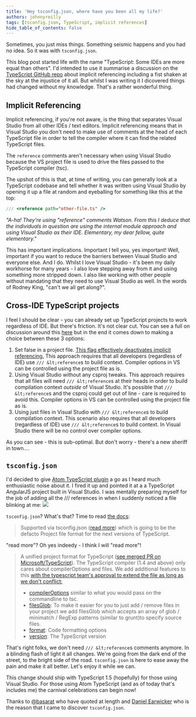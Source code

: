 ```yaml
---
title: 'Hey tsconfig.json, where have you been all my life?'
authors: johnnyreilly
tags: [tsconfig.json, TypeScript, implicit references]
hide_table_of_contents: false
---
```


Sometimes, you just miss things. Something seismic happens and you had no idea. So it was with `tsconfig.json`.

This blog post started life with the name "TypeScript: Some IDEs are more equal than others". I'd intended to use it summarise a discussion on the [TypeScript GitHub repo](https://github.com/Microsoft/TypeScript/issues/1066) about implicit referencing including a fist shaken at the sky at the injustice of it all. But whilst I was writing it I dicovered things had changed without my knowledge. That's a rather wonderful thing.

## Implicit Referencing

Implicit referencing, if you're not aware, is the thing that separates Visual Studio from all other IDEs / text editors. Implicit referencing means that in Visual Studio you don't need to make use of comments at the head of each TypeScript file in order to tell the compiler where it can find the related TypeScript files.

The `reference` comments aren't necessary when using Visual Studio because the VS project file is used to drive the files passed to the TypeScript compiler (tsc).

The upshot of this is that, at time of writing, you can generally look at a TypeScript codebase and tell whether it was written using Visual Studio by opening it up a file at random and eyeballing for something like this at the top:

```ts twoslash
/// <reference path="other-file.ts" />
```

_"A-ha! They're using "reference" comments Watson. From this I deduce that the individuals in question are using the internal module approach and using Visual Studio as their IDE. Elementary, my dear fellow, quite elementary."_

This has important implications. Important I tell you, yes important! Well, important if you want to reduce the barriers between Visual Studio and everyone else. And I do. Whilst I love Visual Studio - it's been my daily workhorse for many years - I also love stepping away from it and using something more stripped down. I also like working with other people without mandating that they need to use Visual Studio as well. In the words of Rodney King, "can't we all get along?".

## Cross-IDE TypeScript projects

I feel I should be clear - you can already set up TypeScript projects to work regardless of IDE. But there's friction. It's not clear cut. You can see a full on discussion around this [here](https://github.com/Microsoft/TypeScript/issues/1066) but in the end it comes down to making a choice between these 3 options:

1. Set <TypeScriptEnabled>false</TypeScriptEnabled> in a project file. [This flag effectively deactivates implicit referencing.](https://github.com/Microsoft/TypeScript/issues/1066#issuecomment-63727612) This approach requires that all developers (regardless of IDE) use `/// &lt;reference`s to build context. Compiler options in VS can be controlled using the project file as is.
2. Using Visual Studio without any csproj tweaks. This approach requires that all files will need `/// &lt;reference`s at their heads in order to build compilation context _outside_ of Visual Studio. It's possible that `/// &lt;reference`s and the csproj could get out of line - care is required to avoid this. Compiler options in VS can be controlled using the project file as is.
3. Using just files in Visual Studio with `/// &lt;reference`s to build compilation context. This scenario also requires that all developers (regardless of IDE) use `/// &lt;reference`s to build context. In Visual Studio there will be no control over compiler options.

As you can see - this is sub-optimal. But don't worry - there's a new sheriff in town....

## `tsconfig.json`

I'd decided to give [Atom TypeScript plugin](https://github.com/TypeStrong/atom-typescript) a go as I heard much enthusiastic noise about it. I fired it up and pointed it at a a TypeScript AngularJS project built in Visual Studio. I was mentally preparing myself for the job of adding all the /// references in when I suddenly noticed a file blinking at me: ![](../static/blog/2015-02-27-hey-tsconfigjson-where-have-you-been/Screenshot%2B2015-02-27%2B16.05.29.png)

`tsconfig.json`? What's that? Time to read [the docs](https://github.com/TypeStrong/atom-typescript#project-support):

> Supported via tsconfig.json ([read more](https://github.com/TypeStrong/atom-typescript/blob/master/docs/tsconfig.md)) which is going to be the defacto Project file format for the next versions of TypeScript.

"read more"? Oh yes indeedy - I think I will "read more"!

> A unified project format for TypeScript ([see merged PR on Microsoft/TypeScript](https://github.com/Microsoft/TypeScript/pull/1692)). The TypeScript compiler (1.4 and above) only cares about compilerOptions and files. We add additional features to this [with the typescript team's approval to extend the file as long as we don't conflict:](https://github.com/Microsoft/TypeScript/issues/1955)
>
> - [compilerOptions](https://github.com/TypeStrong/atom-typescript/blob/e2fa67c4715189b71430f766ed9a92d9fb3255f9/lib/main/tsconfig/tsconfig.ts#L8-L35) similar to what you would pass on the commandline to tsc.
> - [filesGlob](https://github.com/TypeStrong/atom-typescript/blob/master/docs/tsconfig.md#filesglob): To make it easier for you to just add / remove files in your project we add filesGlob which accepts an array of glob / minimatch / RegExp patterns (similar to grunt)to specify source files.
> - [format](https://github.com/TypeStrong/atom-typescript/blob/master/docs/tsconfig.md#format): Code formatting options
> - [version](https://github.com/TypeStrong/atom-typescript/blob/master/docs/tsconfig.md#version): The TypeScript version

That's right folks, we don't need `/// &lt;reference`s comments anymore. In a blinding flash of light it all changes. We're going from the dark end of the street, to the bright side of the road. `tsconfig.json` is here to ease away the pain and make it all better. Let's enjoy it while we can.

This change should ship with TypeScript 1.5 (hopefully) for those using Visual Studio. For those using Atom TypeScript (and as of today that's includes me) the carnival celebrations can begin now!

Thanks to [@basarat](https://github.com/basarat) who have quoted at length and [Daniel Earwicker](https://smellegantcode.wordpress.com/) who is the reason that I came to discover `tsconfig.json`.
